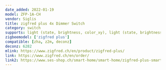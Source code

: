 ```yaml
---
date_added: 2022-01-19
model: ZFP-1A-CH
vendor: Siglis
title: zigfred plus 4x Dimmer Switch
category: switch
supports: light (state, brightness, color_xy), light (state, brightness), cover (state, position, tilt), action
zigbeemodel: ['zigfred plus']
compatible: [zha, z2m, deconz]
deconz: 6282
mlink: https://www.zigfred.ch/en/product/zigfred-plus/
link: https://www.zigfred.ch/en/order/
link2: https://www.ses-shop.ch/smart-home/smart-home/zigfred-plus-smart-home-unterputz-schalter_7147_11757/
---
```

